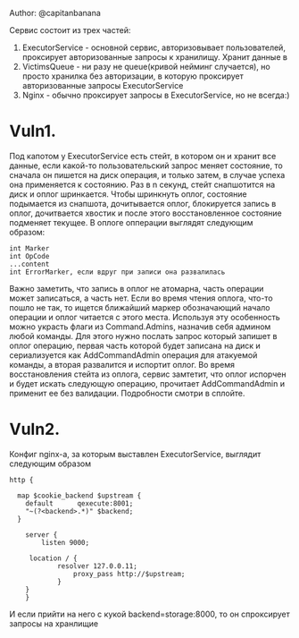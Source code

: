 Author: @capitanbanana

Сервис состоит из трех частей:
1. ExecutorService - основной сервис, авторизовывает пользователей, проксирует авторизованные запросы к хранилищу. Хранит данные в 
2. VictimsQueue - ни разу не queue(кривой нейминг случается), но просто хранилка без авторизации, в которую проксирует авторизованные запросы ExecutorService
3. Nginx - обычно проксирует запросы в ExecutorService, но не всегда:)

# Vuln1.

Под капотом у ExecutorService есть стейт, в котором он и хранит все данные, если какой-то пользовательский запрос меняет состояние, то сначала он пишется на диск операция, и только затем, в случае успеха она применяется к состоянию. Раз в n секунд, стейт снапшотится на диск и оплог шринкается. Чтобы шринкнуть оплог, состояние подымается из снапшота, дочитывается оплог, блокируется запись в оплог, дочитвается хвостик и после этого восстановленное состояние подменяет текущее. 
В оплоге опперации выглядят следующим образом:
```
int Marker
int OpCode
...content
int ErrorMarker, если вдруг при записи она развалилась
```
Важно заметить, что запись в оплог не атомарна, часть операции может записаться, а часть нет. Если во время чтения оплога, что-то пошло не так, то ищется ближайший маркер обозначающий начало операции и оплог читается с этого места. Используя эту особенность можно украсть флаги из Command.Admins, назначив себя админом любой команды. Для этого нужно послать запрос который запишет в оплог операцию, первая часть которой будет записана на диск и сериализуется как AddCommandAdmin операция для атакуемой команды, а вторая развалится и испортит оплог. Во время восстановления стейта из оплога, сервис замтетит, что оплог испорчен и будет искать следующую операцию, прочитает AddCommandAdmin и применит ее без валидации. Подробности смотри в сплойте.

# Vuln2.

Конфиг nginx-а, за которым выставлен ExecutorService, выглядит следующим образом
```
http {

  map $cookie_backend $upstream {
    default      qexecute:8001;
    "~(?<backend>.*)" $backend;
  }

    server {
        listen 9000;

	 location / {
			resolver 127.0.0.11;
        		proxy_pass http://$upstream;
	        }
	}
    }
```
И если прийти на него c кукой backend=storage:8000, то он спроксирует запросы на хранлищие


